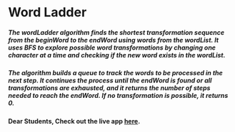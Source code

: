 # Word Ladder

##### The wordLadder algorithm finds the shortest transformation sequence from the beginWord to the endWord using words from the wordList. It uses BFS to explore possible word transformations by changing one character at a time and checking if the new word exists in the wordList.

##### The algorithm builds a queue to track the words to be processed in the next step. It continues the process until the endWord is found or all transformations are exhausted, and it returns the number of steps needed to reach the endWord. If no transformation is possible, it returns 0.

#### Dear Students, Check out the live app [here](https://kdeepika-brs.github.io/Word-ladder/).
